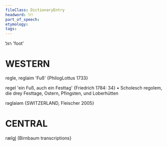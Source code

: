 ```yaml
---
fileClass: DictionaryEntry
headword: רגל
part_of_speech: 
etymology: 
tags: 
---
```

רגל
'foot'

WESTERN
========

regle, reglaim 'Fuß' {PhilogLottus 1733}

regel 'ein Fuß, auch ein Festtag' {Friedrich 1784: 34}
	•	Scholesch regolem, die drey Festtage, Ostern, Pfingsten, und Loberhütten

rəglaiəm {SWITZERLAND, Fleischer 2005}

CENTRAL
========

ræĭgl̥ {Birnbaum transcriptions}